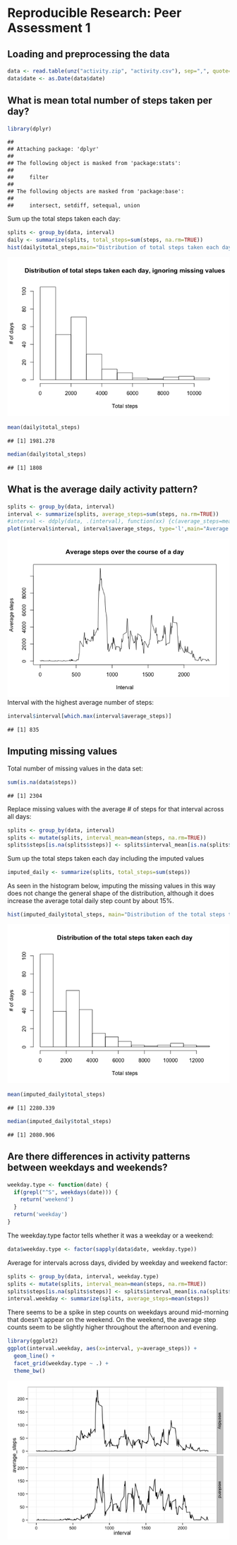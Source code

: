 # Reproducible Research: Peer Assessment 1


## Loading and preprocessing the data

```r
data <- read.table(unz("activity.zip", "activity.csv"), sep=",", quote="\"", header=TRUE)
data$date <- as.Date(data$date)
```

## What is mean total number of steps taken per day?

```r
library(dplyr)
```

```
## 
## Attaching package: 'dplyr'
## 
## The following object is masked from 'package:stats':
## 
##     filter
## 
## The following objects are masked from 'package:base':
## 
##     intersect, setdiff, setequal, union
```
Sum up the total steps taken each day:

```r
splits <- group_by(data, interval)
daily <- summarize(splits, total_steps=sum(steps, na.rm=TRUE))
hist(daily$total_steps,main="Distribution of total steps taken each day, ignoring missing values", xlab="Total steps", ylab="# of days")
```

![](PA1_template_files/figure-html/unnamed-chunk-3-1.png) 

```r
mean(daily$total_steps)
```

```
## [1] 1981.278
```

```r
median(daily$total_steps)
```

```
## [1] 1808
```

## What is the average daily activity pattern?

```r
splits <- group_by(data, interval)
interval <- summarize(splits, average_steps=sum(steps, na.rm=TRUE))
#interval <- ddply(data, .(interval), function(xx) {c(average_steps=mean(xx[['steps']], na.rm=TRUE))})
plot(interval$interval, interval$average_steps, type='l',main="Average steps over the course of a day", xlab="Interval", ylab="Average steps")
```

![](PA1_template_files/figure-html/unnamed-chunk-4-1.png) 
Interval with the highest average number of steps:

```r
interval$interval[which.max(interval$average_steps)]
```

```
## [1] 835
```

## Imputing missing values
Total number of missing values in the data set:

```r
sum(is.na(data$steps))
```

```
## [1] 2304
```

Replace missing values with the average # of steps for that interval across all days:

```r
splits <- group_by(data, interval)
splits <- mutate(splits, interval_mean=mean(steps, na.rm=TRUE))
splits$steps[is.na(splits$steps)] <- splits$interval_mean[is.na(splits$steps)]
```
Sum up the total steps taken each day including the imputed values

```r
imputed_daily <- summarize(splits, total_steps=sum(steps))
```
As seen in the histogram below, imputing the missing values in this way does not change the general shape of the distribution, although it does increase the average total daily step count by about 15%.

```r
hist(imputed_daily$total_steps, main="Distribution of the total steps taken each day", xlab="Total steps", ylab="# of days")
```

![](PA1_template_files/figure-html/unnamed-chunk-9-1.png) 

```r
mean(imputed_daily$total_steps)
```

```
## [1] 2280.339
```

```r
median(imputed_daily$total_steps)
```

```
## [1] 2080.906
```

## Are there differences in activity patterns between weekdays and weekends?

```r
weekday.type <- function(date) {
  if(grepl("^S", weekdays(date))) {
    return('weekend')
  }
  return('weekday')
}
```
The weekday.type factor tells whether it was a weekday or a weekend:

```r
data$weekday.type <- factor(sapply(data$date, weekday.type))
```
Average for intervals across days, divided by weekday and weekend factor:

```r
splits <- group_by(data, interval, weekday.type)
splits <- mutate(splits, interval_mean=mean(steps, na.rm=TRUE))
splits$steps[is.na(splits$steps)] <- splits$interval_mean[is.na(splits$steps)]
interval.weekday <- summarize(splits, average_steps=mean(steps))
```
There seems to be a spike in step counts on weekdays around mid-morning that doesn't appear on the weekend.  On the weekend, the average step counts seem to be slightly higher throughout the afternoon and evening.

```r
library(ggplot2)
ggplot(interval.weekday, aes(x=interval, y=average_steps)) +
  geom_line() +
  facet_grid(weekday.type ~ .) +
  theme_bw()
```

![](PA1_template_files/figure-html/unnamed-chunk-13-1.png) 
